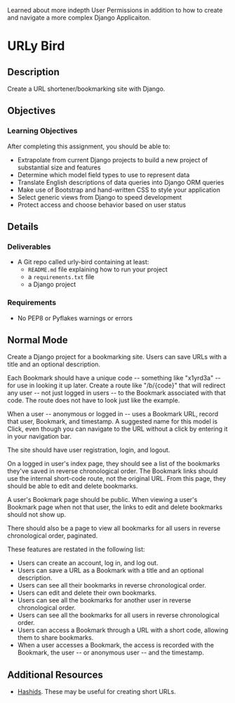 Learned about more indepth User Permissions in addition to how to create and navigate a more complex Django Applicaiton.


# URLy Bird

## Description

Create a URL shortener/bookmarking site with Django.

## Objectives

### Learning Objectives

After completing this assignment, you should be able to:

* Extrapolate from current Django projects to build a new project of substantial size and features
* Determine which model field types to use to represent data
* Translate English descriptions of data queries into Django ORM queries
* Make use of Bootstrap and hand-written CSS to style your application
* Select generic views from Django to speed development
* Protect access and choose behavior based on user status

## Details

### Deliverables

* A Git repo called urly-bird containing at least:
  * `README.md` file explaining how to run your project
  * a `requirements.txt` file
  * a Django project

### Requirements

* No PEP8 or Pyflakes warnings or errors

## Normal Mode

Create a Django project for a bookmarking site. Users can save URLs with
a title and an optional description.

Each Bookmark should have a unique code -- something like "x1yrd3a" -- for use
in looking it up later. Create a route like "/b/{code}" that will redirect any
user -- not just logged in users -- to the Bookmark associated with that code.
The route does not have to look just like the example.

When a user -- anonymous or logged in -- uses a Bookmark URL, record that user,
Bookmark, and timestamp. A suggested name for this model is Click, even though
you can navigate to the URL without a click by entering it in your navigation
bar.

The site should have user registration, login, and logout.

On a logged in user's index page, they should see a list of the bookmarks
they've saved in reverse chronological order. The Bookmark links
should use the internal short-code route, not the original URL. From this page,
they should be able to edit and delete bookmarks.

A user's Bookmark page should be public. When viewing a user's Bookmark page
when not that user, the links to edit and delete bookmarks should not show up.

There should also be a page to view all bookmarks for all users in reverse
chronological order, paginated.

These features are restated in the following list:

* Users can create an account, log in, and log out.
* Users can save a URL as a Bookmark with a title and an optional description.
* Users can see all their bookmarks in reverse chronological order.
* Users can edit and delete their own bookmarks.
* Users can see all the bookmarks for another user in reverse chronological order.
* Users can see all the bookmarks for all users in reverse chronological order.
* Users can access a Bookmark through a URL with a short code, allowing them to share bookmarks.
* When a user accesses a Bookmark, the access is recorded with the Bookmark, the user -- or anonymous user -- and the timestamp.

## Additional Resources

* [Hashids](http://hashids.org/python/). These may be useful for creating short URLs.
